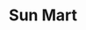 ---
title: "Sun Mart"
url: /san-luis-rio-colorado/sun-mart-avenida-revolucion-y-26/
shop: Lebensmittel
---